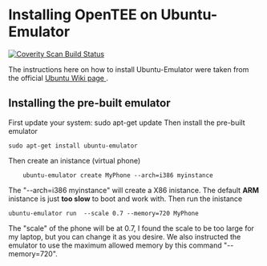 Installing OpenTEE on Ubuntu-Emulator
======

<a href="https://scan.coverity.com/projects/1nquisit0r-ubuntu-phone">
  <img alt="Coverity Scan Build Status"
       src="https://scan.coverity.com/projects/6776/badge.svg"/>
</a>

The instructions here on how to install Ubuntu-Emulator were taken from the official <a href="https://wiki.ubuntu.com/Touch/Emulator" target="_blank">Ubuntu Wiki page </a>. 

Installing the pre-built emulator
------

First update your system:
    sudo apt-get update
Then install the pre-built emulator
```
sudo apt-get install ubuntu-emulator
```
Then create an inistance (virtual phone)
```
    ubuntu-emulator create MyPhone --arch=i386 myinstance
```
The "--arch=i386 myinstance" will create a X86 inistance. The default **ARM** inistance is just **too slow** to boot and work with.
Then run the inistance
```
ubuntu-emulator run  --scale 0.7 --memory=720 MyPhone
```
The "scale" of the phone will be at 0.7, I found the scale to be too large for my laptop, but you can change it as you desire. We also instructed the emulator to use the maximum allowed memory by this command "--memory=720".  

 
